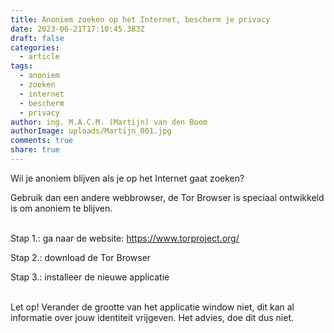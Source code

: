 ```yaml
---
title: Anoniem zoeken op het Internet, bescherm je privacy
date: 2023-06-21T17:10:45.383Z
draft: false
categories:
  - article
tags:
  - anoniem
  - zoeken
  - internet
  - bescherm
  - privacy
author: ing. M.A.C.M. (Martijn) van den Boom
authorImage: uploads/Martijn_001.jpg
comments: true
share: true
---
```

W﻿il je anoniem blijven als je op het Internet gaat zoeken?

G﻿ebruik dan een andere webbrowser, de Tor Browser is speciaal ontwikkeld is om anoniem te blijven.</br></br>

S﻿tap 1.: ga naar de website: https://www.torproject.org/

S﻿tap 2.: download de Tor Browser

S﻿tap 3.: installeer de nieuwe applicatie</br></br>

L﻿et op! Verander de grootte van het applicatie window niet, dit kan al informatie over jouw identiteit vrijgeven. Het advies, doe dit dus niet.